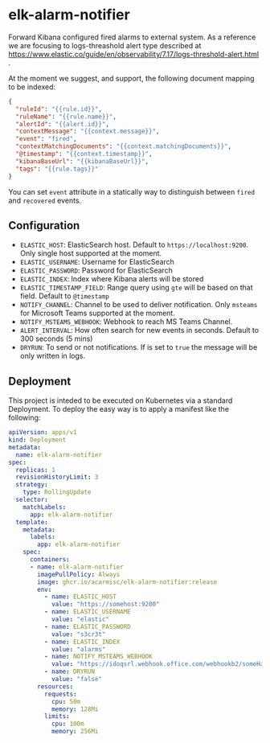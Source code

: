 # elk-alarm-notifier
Forward Kibana configured fired alarms to external system. As a reference we are focusing to logs-threashold alert type described at https://www.elastic.co/guide/en/observability/7.17/logs-threshold-alert.html .

At the moment we suggest, and support, the following document mapping to be indexed:

```json
{
  "ruleId": "{{rule.id}}",
  "ruleName": "{{rule.name}}",
  "alertId": "{{alert.id}}",
  "contextMessage": "{{context.message}}",
  "event": "fired",
  "contextMatchingDocuments": "{{context.matchingDocuments}}",
  "@timestamp": "{{context.timestamp}}",
  "kibanaBaseUrl": "{{kibanaBaseUrl}}",
  "tags": "{{rule.tags}}"
}
```

You can set `event` attribute in a statically way to distinguish between `fired` and `recovered` events.

## Configuration

- `ELASTIC_HOST`: ElasticSearch host. Default to `https://localhost:9200`. Only single host supported at the moment.
- `ELASTIC_USERNAME`: Username for ElasticSearch
- `ELASTIC_PASSWORD`: Password for ElasticSearch
- `ELASTIC_INDEX`: Index where Kibana alerts will be stored
- `ELASTIC_TIMESTAMP_FIELD`: Range query using `gte` will be based on that field. Default to `@timestamp`
- `NOTIFY_CHANNEL`: Channel to be used to deliver notification. Only `msteams` for Microsoft Teams supported at the moment.
- `NOTIFY_MSTEAMS_WEBHOOK`: Webhook to reach MS Teams Channel.
- `ALERT_INTERVAL`: How often search for new events in seconds. Default to 300 seconds (5 mins)
- `DRYRUN`: To send or not notifications. If is set to `true` the message will be only written in logs.

## Deployment

This project is inteded to be executed on Kubernetes via a standard Deployment. To deploy the easy way is to apply a manifest like the following:

```yaml
apiVersion: apps/v1
kind: Deployment
metadata:
  name: elk-alarm-notifier
spec:
  replicas: 1
  revisionHistoryLimit: 3
  strategy:
    type: RollingUpdate
  selector:
    matchLabels:
      app: elk-alarm-notifier
  template:
    metadata:
      labels:
        app: elk-alarm-notifier
    spec:
      containers:
      - name: elk-alarm-notifier
        imagePullPolicy: Always
        image: ghcr.io/acarmisc/elk-alarm-notifier:release
        env:
          - name: ELASTIC_HOST
            value: "https://somehost:9200"
          - name: ELASTIC_USERNAME
            value: "elastic"
          - name: ELASTIC_PASSWORD
            value: "s3cr3t"
          - name: ELASTIC_INDEX
            value: "alarms"          
          - name: NOTIFY_MSTEAMS_WEBHOOK
            value: "https://idoqsrl.webhook.office.com/webhookb2/someHash"          
          - name: DRYRUN
            value: "false"
        resources:
          requests:
            cpu: 50m
            memory: 128Mi
          limits:
            cpu: 100m
            memory: 256Mi        


```